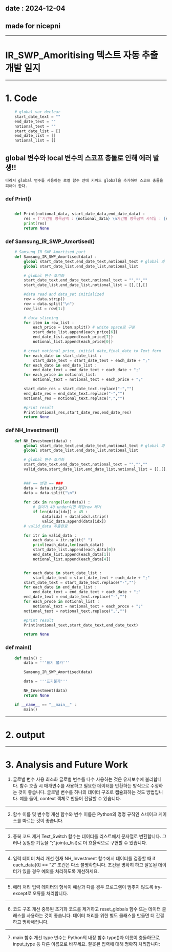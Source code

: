 ## date : 2024-12-04
## made for nicepni
*** 
# IR_SWP_Amoritising  텍스트 자동 추출 개발 일지
***

# 1. Code


```python
    # global_var declear 
    start_date_text = ""
    end_date_text = ""
    notional_text = ""
    start_date_list = []
    end_date_list = []
    notional_list = []
```


## global 변수와 local 변수의 스코프 충돌로 인해 에러 발생!!
    따라서 global 변수를 사용하는 로컬 함수 안에 키워드 global을 추가하여 스코프 충돌을 피해야 한다.

### def Print()
``` python

    def Print(notional_data, start_date_data,end_date_data) :
        res = f'기간별 명목금액 : {notional_data} \n기간별 명목금액 시작일 : {start_date_data} \n기간별 명목금액 종료일 : {end_date_data}'
        print(res)
        return None
```

### def Samsung_IR_SWP_Amortised()
```python
    # Samsung IR_SWP_Amortised part
    def Samsung_IR_SWP_Amortised(data) :
        global start_date_text,end_date_text,notional_text # global 과 local 충돌을 피하기 위함
        global start_date_list,end_date_list,notional_list

        # global 변수 초기화
        start_date_text,end_date_text,notional_text = "","",""
        start_date_list,end_date_list,notional_list = [],[],[]

        #data read and data_set initialized
        row = data.strip()
        row = data.split("\n")
        row_list = row[1:]

        # data sliceing
        for item in row_list :
            each_price = item.split() # white space로 구분
            start_date_list.append(each_price[6])
            end_date_list.append(each_price[7])
            notional_list.append(each_price[0])

        # creat notional_price, initial_date,final_date to Text form
        for each_date in start_date_list :
            start_date_text = start_date_text + each_date + ";"
        for each_date in end_date_list :
            end_date_text = end_date_text + each_date + ";"
        for each_price in notional_list:
            notional_text = notional_text + each_price + ";"

        start_date_res = start_date_text.replace("-","")
        end_date_res = end_date_text.replace("-","")
        notional_res = notional_text.replace(",","")

        #print result
        Print(notional_res,start_date_res,end_date_res)
        return None
```

### def NH_Investment()
```python
    def NH_Investment(data) :
        global start_date_text,end_date_text,notional_text # global 과 local 충돌을 피하기 위함
        global start_date_list,end_date_list,notional_list

        # global 변수 초기화
        start_date_text,end_date_text,notional_text = "","",""
        valid_data,start_date_list,end_date_list,notional_list = [],[],[],[]
        

        ### == 변경 == ###
        data = data.strip()
        data = data.split("\n")
            
        for idx in range(len(data)) :
            # 길이가 40 under이면 해당row 제거
            if len(data[idx]) > 45 :
                data[idx] = data[idx].strip()
                valid_data.append(data[idx])
        # valid_data 추출완료

        for itr in valid_data :
            each_data = itr.split(" ")
            print(each_data,len(each_data))
            start_date_list.append(each_data[0])
            end_date_list.append(each_data[1])
            notional_list.append(each_data[4])


        for each_date in start_date_list :
            start_date_text = start_date_text + each_date + ";"
        start_date_text = start_date_text.replace("-","")
        for each_date in end_date_list :
            end_date_text = end_date_text + each_date + ";"
        end_date_text = end_date_text.replace("-","")
        for each_proce in notional_list :
            notional_text = notional_text + each_proce + ";"
        notional_text = notional_text.replace(",","")

        #print result
        Print(notional_text,start_date_text,end_date_text)

        return None
```
### def main() 

```python
    def main() :
        data = '''표기 불가'''

        Samsung_IR_SWP_Amortised(data)

        data = '''표기불가'''

        NH_Investment(data)
        return None

    if __name__ == "__main__" :
        main()

```
***
# 2. output




***

# 3. Analysis and Future Work
1. 글로벌 변수 사용 최소화
글로벌 변수를 다수 사용하는 것은 유지보수에 불리합니다. 함수 호출 시 매개변수를 사용하고 필요한 데이터를 반환하는 방식으로 수정하는 것이 좋습니다.
글로벌 변수를 하나의 데이터 구조로 캡슐화하는 것도 방법입니다. 예를 들어, context 객체로 만들어 전달할 수 있습니다.
***

2. 함수 이름 및 변수명 개선
함수와 변수 이름은 Python의 명명 규칙인 스네이크 케이스를 따르는 것이 좋습니다.
***

3. 중복 코드 제거
Text_Switch 함수는 데이터를 리스트에서 문자열로 변환합니다. 그러나 동일한 기능을 ";".join(a_list)로 더 효율적으로 구현할 수 있습니다.
***

4. 입력 데이터 처리 개선
현재 NH_Investment 함수에서 데이터를 검증할 때 if each_data[0] == "2" 조건은 다소 불명확합니다.
조건을 명확히 하고 잘못된 데이터가 있을 경우 예외를 처리하도록 개선하세요.
***

5. 에러 처리
입력 데이터의 형식이 예상과 다를 경우 프로그램이 멈추지 않도록 try-except로 오류를 처리합니다.
***

6. 코드 구조 개선
중복된 초기화 코드를 제거하고 reset_globals 함수 또는 데이터 클래스를 사용하는 것이 좋습니다.
데이터 처리를 위한 별도 클래스를 만들면 더 간결하고 명확해집니다.
***
7. main 함수 개선
type 변수는 Python의 내장 함수 type()과 이름이 충돌하므로, input_type 등 다른 이름으로 바꾸세요.
잘못된 입력에 대해 명확히 처리합니다:

